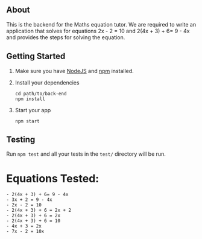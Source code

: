 ## About

This is the backend for the Maths equation tutor. We are required to write an application that solves for equations 2x - 2 = 10 and 2(4x + 3) + 6= 9 - 4x and provides the steps for solving the equation.

## Getting Started

1. Make sure you have [NodeJS](https://nodejs.org/) and [npm](https://www.npmjs.com/) installed.
2. Install your dependencies

   ```
   cd path/to/back-end
   npm install
   ```

3. Start your app

   ```
   npm start
   ```

## Testing

Run `npm test` and all your tests in the `test/` directory will be run.

# Equations Tested:

    - 2(4x + 3) + 6= 9 - 4x
    - 3x + 2 = 9 - 4x
    - 2x - 2 = 10
    - 2(4x + 3) + 6 = 2x + 2
    - 2(4x + 3) + 6 = 2x
    - 2(4x + 3) + 6 = 10
    - 4x + 3 = 2x
    - 7x - 2 = 10x
